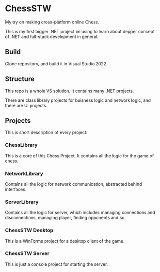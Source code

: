 # ChessSTW
My try on making cross-platform online Chess.

This is my first bigger .NET project im using to learn about depper concept of .NET and full-stack development in general.

## Build
Clone repository, and build it in Visual Studio 2022.

## Structure
This repo is a whole VS solution. It contains many .NET projects.

There are class library projects for buisness logic and network logic, and there are UI projects.

## Projects
This is short description of every project:
### ChessLibrary
This is a core of this Chess Project. It contains all the logic for the game of chess.
### NetworkLibrary
Contains all the logic for network communication, abstracted behind interfaces.
### ServerLibrary
Contains all the logic for server, which includes managing connections and disconnections, managing player, finding opponents and so.
### ChessSTW Desktop
This is a WinForms project for a desktop client of the game.
### ChessSTW Server
This is just a console project for starting the server.
